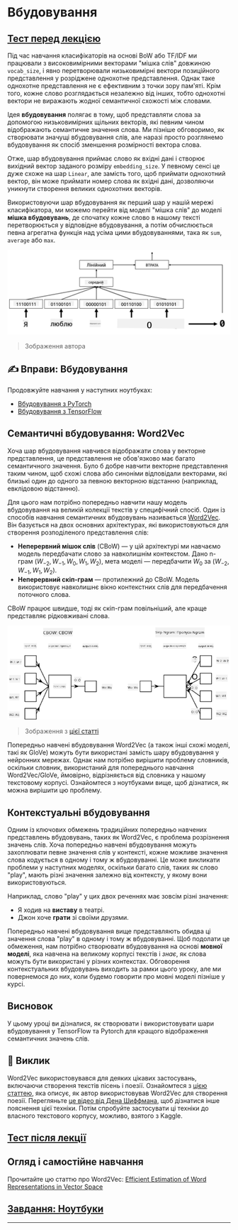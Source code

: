 <!--
CO_OP_TRANSLATOR_METADATA:
{
  "original_hash": "b708c9b85b833864c73c6281f1e6b96e",
  "translation_date": "2025-09-23T15:39:29+00:00",
  "source_file": "lessons/5-NLP/14-Embeddings/README.md",
  "language_code": "uk"
}
-->
# Вбудовування

## [Тест перед лекцією](https://ff-quizzes.netlify.app/en/ai/quiz/27)

Під час навчання класифікаторів на основі BoW або TF/IDF ми працювали з високовимірними векторами "мішка слів" довжиною `vocab_size`, і явно перетворювали низьковимірні вектори позиційного представлення у розріджене однохотне представлення. Однак таке однохотне представлення не є ефективним з точки зору пам'яті. Крім того, кожне слово розглядається незалежно від інших, тобто однохотні вектори не виражають жодної семантичної схожості між словами.

Ідея **вбудовування** полягає в тому, щоб представляти слова за допомогою низьковимірних щільних векторів, які певним чином відображають семантичне значення слова. Ми пізніше обговоримо, як створювати значущі вбудовування слів, але наразі просто розглянемо вбудовування як спосіб зменшення розмірності вектора слова.

Отже, шар вбудовування приймає слово як вхідні дані і створює вихідний вектор заданого розміру `embedding_size`. У певному сенсі це дуже схоже на шар `Linear`, але замість того, щоб приймати однохотний вектор, він може приймати номер слова як вхідні дані, дозволяючи уникнути створення великих однохотних векторів.

Використовуючи шар вбудовування як перший шар у нашій мережі класифікатора, ми можемо перейти від моделі "мішка слів" до моделі **мішка вбудовувань**, де спочатку кожне слово в нашому тексті перетворюється у відповідне вбудовування, а потім обчислюється певна агрегатна функція над усіма цими вбудовуваннями, така як `sum`, `average` або `max`.

![Зображення, що показує класифікатор на основі вбудовувань для п'яти слів у послідовності.](../../../../../translated_images/embedding-classifier-example.b77f021a7ee67eeec8e68bfe11636c5b97d6eaa067515a129bfb1d0034b1ac5b.uk.png)

> Зображення автора

## ✍️ Вправи: Вбудовування

Продовжуйте навчання у наступних ноутбуках:
* [Вбудовування з PyTorch](EmbeddingsPyTorch.ipynb)
* [Вбудовування з TensorFlow](EmbeddingsTF.ipynb)

## Семантичні вбудовування: Word2Vec

Хоча шар вбудовування навчився відображати слова у векторне представлення, це представлення не обов'язково має багато семантичного значення. Було б добре навчити векторне представлення таким чином, щоб схожі слова або синоніми відповідали векторами, які близькі один до одного за певною векторною відстанню (наприклад, евклідовою відстанню).

Для цього нам потрібно попередньо навчити нашу модель вбудовування на великій колекції текстів у специфічний спосіб. Один із способів навчання семантичних вбудовувань називається [Word2Vec](https://en.wikipedia.org/wiki/Word2vec). Він базується на двох основних архітектурах, які використовуються для створення розподіленого представлення слів:

 - **Неперервний мішок слів** (CBoW) — у цій архітектурі ми навчаємо модель передбачати слово за навколишнім контекстом. Дано n-грам $(W_{-2},W_{-1},W_0,W_1,W_2)$, мета моделі — передбачити $W_0$ за $(W_{-2},W_{-1},W_1,W_2)$.
 - **Неперервний скіп-грам** — протилежний до CBoW. Модель використовує навколишнє вікно контекстних слів для передбачення поточного слова.

CBoW працює швидше, тоді як скіп-грам повільніший, але краще представляє рідковживані слова.

![Зображення, що показує алгоритми CBoW і Skip-Gram для перетворення слів у вектори.](../../../../../translated_images/example-algorithms-for-converting-words-to-vectors.fbe9207a726922f6f0f5de66427e8a6eda63809356114e28fb1fa5f4a83ebda7.uk.png)

> Зображення з [цієї статті](https://arxiv.org/pdf/1301.3781.pdf)

Попередньо навчені вбудовування Word2Vec (а також інші схожі моделі, такі як GloVe) можуть бути використані замість шару вбудовування у нейронних мережах. Однак нам потрібно вирішити проблему словників, оскільки словник, використаний для попереднього навчання Word2Vec/GloVe, ймовірно, відрізняється від словника у нашому текстовому корпусі. Ознайомтеся з ноутбуками вище, щоб дізнатися, як можна вирішити цю проблему.

## Контекстуальні вбудовування

Одним із ключових обмежень традиційних попередньо навчених представлень вбудовувань, таких як Word2Vec, є проблема розрізнення значень слів. Хоча попередньо навчені вбудовування можуть захоплювати певне значення слів у контексті, кожне можливе значення слова кодується в одному і тому ж вбудовуванні. Це може викликати проблеми у наступних моделях, оскільки багато слів, таких як слово "play", мають різні значення залежно від контексту, у якому вони використовуються.

Наприклад, слово "play" у цих двох реченнях має зовсім різні значення:

- Я ходив на **виставу** в театрі.
- Джон хоче **грати** зі своїми друзями.

Попередньо навчені вбудовування вище представляють обидва ці значення слова "play" в одному і тому ж вбудовуванні. Щоб подолати це обмеження, нам потрібно створювати вбудовування на основі **мовної моделі**, яка навчена на великому корпусі текстів і *знає*, як слова можуть бути використані у різних контекстах. Обговорення контекстуальних вбудовувань виходить за рамки цього уроку, але ми повернемося до них, коли будемо говорити про мовні моделі пізніше у курсі.

## Висновок

У цьому уроці ви дізналися, як створювати і використовувати шари вбудовування у TensorFlow та Pytorch для кращого відображення семантичних значень слів.

## 🚀 Виклик

Word2Vec використовувався для деяких цікавих застосувань, включаючи створення текстів пісень і поезії. Ознайомтеся з [цією статтею](https://www.politetype.com/blog/word2vec-color-poems), яка описує, як автор використовував Word2Vec для створення поезії. Перегляньте [це відео від Дена Шиффмана](https://www.youtube.com/watch?v=LSS_bos_TPI&ab_channel=TheCodingTrain), щоб дізнатися інше пояснення цієї техніки. Потім спробуйте застосувати ці техніки до власного текстового корпусу, можливо, взятого з Kaggle.

## [Тест після лекції](https://ff-quizzes.netlify.app/en/ai/quiz/28)

## Огляд і самостійне навчання

Прочитайте цю статтю про Word2Vec: [Efficient Estimation of Word Representations in Vector Space](https://arxiv.org/pdf/1301.3781.pdf)

## [Завдання: Ноутбуки](assignment.md)

---

